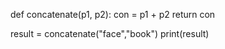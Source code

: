 def concatenate(p1, p2):
    con = p1 + p2
    return con

result = concatenate("face","book")
print(result)